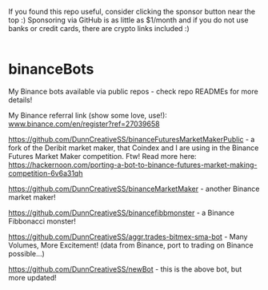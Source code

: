 If you found this repo useful, consider clicking the sponsor button near the top :) Sponsoring via GitHub is as little as $1/month and if you do not use banks or credit cards, there are crypto links included :)<br /><br />
# binanceBots

My Binance bots available via public repos - check repo READMEs for more details!

My Binance referral link (show some love, use!): www.binance.com/en/register?ref=27039658

https://github.com/DunnCreativeSS/binanceFuturesMarketMakerPublic - a fork of the Deribit market maker, that Coindex and I are using in the Binance Futures Market Maker competition. Ftw! Read more here: https://hackernoon.com/porting-a-bot-to-binance-futures-market-making-competition-6v6a31qh

https://github.com/DunnCreativeSS/binanceMarketMaker - another Binance market maker!

https://github.com/DunnCreativeSS/binancefibbmonster - a Binance Fibbonacci monster!

https://github.com/DunnCreativeSS/aggr.trades-bitmex-sma-bot - Many Volumes, More Excitement! (data from Binance, port to trading on Binance possible...)

https://github.com/DunnCreativeSS/newBot - this is the above bot, but more updated!

